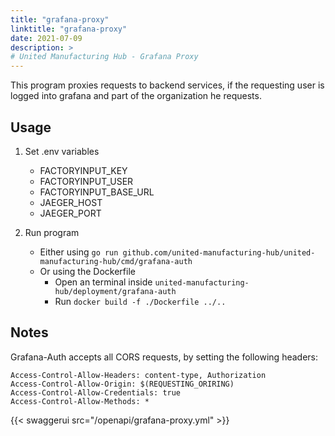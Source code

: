 ```yaml
---
title: "grafana-proxy"
linktitle: "grafana-proxy"
date: 2021-07-09
description: >
# United Manufacturing Hub - Grafana Proxy
---
```


This program proxies requests to backend services,
if the requesting user is logged into grafana and part of the organization he requests.

## Usage

1) Set .env variables
    - FACTORYINPUT_KEY
    - FACTORYINPUT_USER
    - FACTORYINPUT_BASE_URL
    - JAEGER_HOST
    - JAEGER_PORT

2) Run program

    - Either using ```go run github.com/united-manufacturing-hub/united-manufacturing-hub/cmd/grafana-auth```
    - Or using the Dockerfile
        - Open an terminal inside ```united-manufacturing-hub/deployment/grafana-auth```
        - Run ```docker build -f ./Dockerfile ../..```

## Notes
Grafana-Auth accepts all CORS requests, by setting the following headers:
```
Access-Control-Allow-Headers: content-type, Authorization
Access-Control-Allow-Origin: $(REQUESTING_ORIRING)
Access-Control-Allow-Credentials: true
Access-Control-Allow-Methods: *
```

{{< swaggerui src="/openapi/grafana-proxy.yml" >}}

